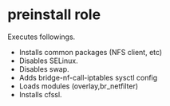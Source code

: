 # preinstall role

Executes followings.

* Installs common packages (NFS client, etc)
* Disables SELinux.
* Disables swap.
* Adds bridge-nf-call-iptables sysctl config
* Loads modules (overlay,br_netfilter)
* Installs cfssl.
